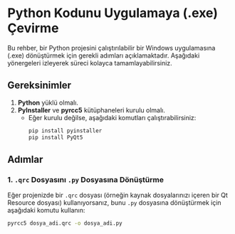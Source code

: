 # Python Kodunu Uygulamaya (.exe) Çevirme

Bu rehber, bir Python projesini çalıştırılabilir bir Windows uygulamasına (.exe) dönüştürmek için gerekli adımları açıklamaktadır. Aşağıdaki yönergeleri izleyerek süreci kolayca tamamlayabilirsiniz.

## Gereksinimler
1. **Python** yüklü olmalı.
2. **PyInstaller** ve **pyrcc5** kütüphaneleri kurulu olmalı.
   - Eğer kurulu değilse, aşağıdaki komutları çalıştırabilirsiniz:
     ```bash
     pip install pyinstaller
     pip install PyQt5
     ```

## Adımlar

### 1. `.qrc` Dosyasını `.py` Dosyasına Dönüştürme
Eğer projenizde bir `.qrc` dosyası (örneğin kaynak dosyalarınızı içeren bir Qt Resource dosyası) kullanıyorsanız, bunu `.py` dosyasına dönüştürmek için aşağıdaki komutu kullanın:

```bash
pyrcc5 dosya_adi.qrc -o dosya_adi.py
